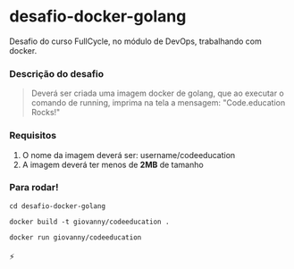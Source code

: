 # desafio-docker-golang
Desafio do curso FullCycle, no módulo de DevOps, trabalhando com docker.

### Descrição do desafio
> Deverá ser criada uma imagem docker de golang, que ao executar o comando de running, imprima na tela a mensagem: "Code.education Rocks!"

### Requisitos
1. O nome da imagem deverá ser: username/codeeducation
2. A imagem deverá ter menos de __2MB__ de tamanho
  
### Para rodar!
`
cd desafio-docker-golang
`

`
docker build -t giovanny/codeeducation .
`

`
docker run giovanny/codeeducation
`
<br/>
<br/>
:zap:
